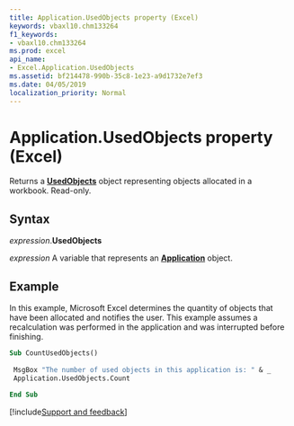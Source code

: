 ```yaml
---
title: Application.UsedObjects property (Excel)
keywords: vbaxl10.chm133264
f1_keywords:
- vbaxl10.chm133264
ms.prod: excel
api_name:
- Excel.Application.UsedObjects
ms.assetid: bf214478-990b-35c8-1e23-a9d1732e7ef3
ms.date: 04/05/2019
localization_priority: Normal
---
```



# Application.UsedObjects property (Excel)

Returns a **[UsedObjects](Excel.UsedObjects.md)** object representing objects allocated in a workbook. Read-only.


## Syntax

_expression_.**UsedObjects**

_expression_ A variable that represents an **[Application](Excel.Application(object).md)** object.


## Example

In this example, Microsoft Excel determines the quantity of objects that have been allocated and notifies the user. This example assumes a recalculation was performed in the application and was interrupted before finishing.

```vb
Sub CountUsedObjects() 
 
 MsgBox "The number of used objects in this application is: " & _ 
 Application.UsedObjects.Count 
 
End Sub
```




[!include[Support and feedback](~/includes/feedback-boilerplate.md)]